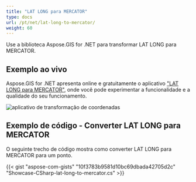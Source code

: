 ```yaml
---
title: "LAT LONG para MERCATOR"
type: docs
url: /pt/net/lat-long-to-mercator/
weight: 60
---
```


Use a biblioteca Aspose.GIS for .NET para transformar LAT LONG para MERCATOR.

## **Exemplo ao vivo**

Aspose.GIS for .NET apresenta online e gratuitamente o aplicativo ["LAT LONG para MERCATOR"](https://products.aspose.app/gis/transformation/lat-long-to-mercator), onde você pode experimentar a funcionalidade e a qualidade do seu funcionamento.

![aplicativo de transformação de coordenadas](transform-coordinates.png)

## **Exemplo de código - Converter LAT LONG para MERCATOR**

O seguinte trecho de código mostra como converter LAT LONG para MERCATOR para um ponto.

{{< gist "aspose-com-gists" "10f3783b9581d10bc69dbada42705d2c" "Showcase-CSharp-lat-long-to-mercator.cs" >}}

